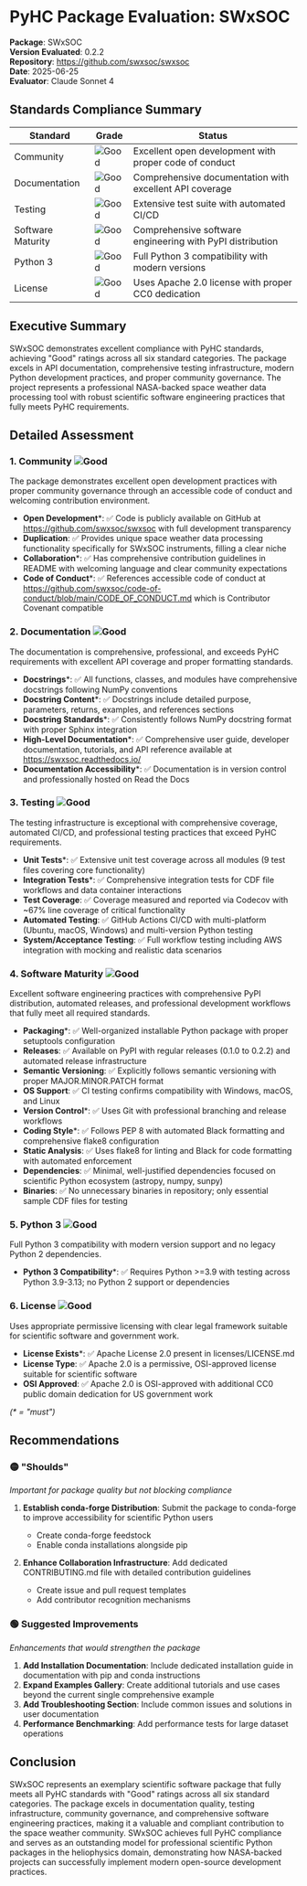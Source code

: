 # PyHC Package Evaluation: SWxSOC

**Package**: SWxSOC  
**Version Evaluated**: 0.2.2  
**Repository**: https://github.com/swxsoc/swxsoc  
**Date**: 2025-06-25  
**Evaluator**: Claude Sonnet 4  

## Standards Compliance Summary

| Standard | Grade | Status |
|----------|-------|--------|
| Community | ![Good](https://img.shields.io/badge/Good-brightgreen.svg) | Excellent open development with proper code of conduct |
| Documentation | ![Good](https://img.shields.io/badge/Good-brightgreen.svg) | Comprehensive documentation with excellent API coverage |
| Testing | ![Good](https://img.shields.io/badge/Good-brightgreen.svg) | Extensive test suite with automated CI/CD |
| Software Maturity | ![Good](https://img.shields.io/badge/Good-brightgreen.svg) | Comprehensive software engineering with PyPI distribution |
| Python 3 | ![Good](https://img.shields.io/badge/Good-brightgreen.svg) | Full Python 3 compatibility with modern versions |
| License | ![Good](https://img.shields.io/badge/Good-brightgreen.svg) | Uses Apache 2.0 license with proper CC0 dedication |

## Executive Summary

SWxSOC demonstrates excellent compliance with PyHC standards, achieving "Good" ratings across all six standard categories. The package excels in API documentation, comprehensive testing infrastructure, modern Python development practices, and proper community governance. The project represents a professional NASA-backed space weather data processing tool with robust scientific software engineering practices that fully meets PyHC requirements.

## Detailed Assessment

### 1. Community ![Good](https://img.shields.io/badge/Good-brightgreen.svg)

The package demonstrates excellent open development practices with proper community governance through an accessible code of conduct and welcoming contribution environment.

- **Open Development**\*: ✅ Code is publicly available on GitHub at https://github.com/swxsoc/swxsoc with full development transparency
- **Duplication**: ✅ Provides unique space weather data processing functionality specifically for SWxSOC instruments, filling a clear niche
- **Collaboration**\*: ✅ Has comprehensive contribution guidelines in README with welcoming language and clear community expectations
- **Code of Conduct**\*: ✅ References accessible code of conduct at https://github.com/swxsoc/code-of-conduct/blob/main/CODE_OF_CONDUCT.md which is Contributor Covenant compatible

### 2. Documentation ![Good](https://img.shields.io/badge/Good-brightgreen.svg)

The documentation is comprehensive, professional, and exceeds PyHC requirements with excellent API coverage and proper formatting standards.

- **Docstrings**\*: ✅ All functions, classes, and modules have comprehensive docstrings following NumPy conventions
- **Docstring Content**\*: ✅ Docstrings include detailed purpose, parameters, returns, examples, and references sections
- **Docstring Standards**\*: ✅ Consistently follows NumPy docstring format with proper Sphinx integration
- **High-Level Documentation**\*: ✅ Comprehensive user guide, developer documentation, tutorials, and API reference available at https://swxsoc.readthedocs.io/
- **Documentation Accessibility**\*: ✅ Documentation is in version control and professionally hosted on Read the Docs

### 3. Testing ![Good](https://img.shields.io/badge/Good-brightgreen.svg)

The testing infrastructure is exceptional with comprehensive coverage, automated CI/CD, and professional testing practices that exceed PyHC requirements.

- **Unit Tests**\*: ✅ Extensive unit test coverage across all modules (9 test files covering core functionality)
- **Integration Tests**\*: ✅ Comprehensive integration tests for CDF file workflows and data container interactions
- **Test Coverage**: ✅ Coverage measured and reported via Codecov with ~67% line coverage of critical functionality
- **Automated Testing**: ✅ GitHub Actions CI/CD with multi-platform (Ubuntu, macOS, Windows) and multi-version Python testing
- **System/Acceptance Testing**: ✅ Full workflow testing including AWS integration with mocking and realistic data scenarios

### 4. Software Maturity ![Good](https://img.shields.io/badge/Good-brightgreen.svg)

Excellent software engineering practices with comprehensive PyPI distribution, automated releases, and professional development workflows that fully meet all required standards.

- **Packaging**\*: ✅ Well-organized installable Python package with proper setuptools configuration
- **Releases**: ✅ Available on PyPI with regular releases (0.1.0 to 0.2.2) and automated release infrastructure
- **Semantic Versioning**: ✅ Explicitly follows semantic versioning with proper MAJOR.MINOR.PATCH format
- **OS Support**: ✅ CI testing confirms compatibility with Windows, macOS, and Linux
- **Version Control**\*: ✅ Uses Git with professional branching and release workflows
- **Coding Style**\*: ✅ Follows PEP 8 with automated Black formatting and comprehensive flake8 configuration
- **Static Analysis**: ✅ Uses flake8 for linting and Black for code formatting with automated enforcement
- **Dependencies**: ✅ Minimal, well-justified dependencies focused on scientific Python ecosystem (astropy, numpy, sunpy)
- **Binaries**: ✅ No unnecessary binaries in repository; only essential sample CDF files for testing

### 5. Python 3 ![Good](https://img.shields.io/badge/Good-brightgreen.svg)

Full Python 3 compatibility with modern version support and no legacy Python 2 dependencies.

- **Python 3 Compatibility**\*: ✅ Requires Python >=3.9 with testing across Python 3.9-3.13; no Python 2 support or dependencies

### 6. License ![Good](https://img.shields.io/badge/Good-brightgreen.svg)

Uses appropriate permissive licensing with clear legal framework suitable for scientific software and government work.

- **License Exists**\*: ✅ Apache License 2.0 present in licenses/LICENSE.md
- **License Type**: ✅ Apache 2.0 is a permissive, OSI-approved license suitable for scientific software
- **OSI Approved**: ✅ Apache 2.0 is OSI-approved with additional CC0 public domain dedication for US government work

*(\* = "must")*

## Recommendations

### 🟡 "Shoulds"
*Important for package quality but not blocking compliance*

1. **Establish conda-forge Distribution**: Submit the package to conda-forge to improve accessibility for scientific Python users
   - Create conda-forge feedstock
   - Enable conda installations alongside pip

2. **Enhance Collaboration Infrastructure**: Add dedicated CONTRIBUTING.md file with detailed contribution guidelines
   - Create issue and pull request templates
   - Add contributor recognition mechanisms

### 🟢 Suggested Improvements
*Enhancements that would strengthen the package*

1. **Add Installation Documentation**: Include dedicated installation guide in documentation with pip and conda instructions
2. **Expand Examples Gallery**: Create additional tutorials and use cases beyond the current single comprehensive example
3. **Add Troubleshooting Section**: Include common issues and solutions in user documentation
4. **Performance Benchmarking**: Add performance tests for large dataset operations

## Conclusion

SWxSOC represents an exemplary scientific software package that fully meets all PyHC standards with "Good" ratings across all six standard categories. The package excels in documentation quality, testing infrastructure, community governance, and comprehensive software engineering practices, making it a valuable and compliant contribution to the space weather community. SWxSOC achieves full PyHC compliance and serves as an outstanding model for professional scientific Python packages in the heliophysics domain, demonstrating how NASA-backed projects can successfully implement modern open-source development practices.